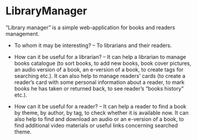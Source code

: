 LibraryManager
==============

“Library manager” is a simple web-application for books and readers management. 

- To whom it may be interesting? – To librarians and their readers.

- How can it be useful for a librarian? – It can help a librarian to manage books catalogue (to sort books, to add new books, book cover pictures, an audio version of a book, an e-version of a book, to create tags for searching etc.). It can also help to manage readers’ cards (to create a reader’s card with some personal information about a reader, to mark books he has taken or returned back, to see reader’s “books history” etc.).

- How can it be useful for a reader? – It can help a reader to find a book by theme, by author, by tag, to check whether it is available now. It can also help to find and download an audio or an e-version of a book, to find additional video materials or useful links concerning searched theme.

